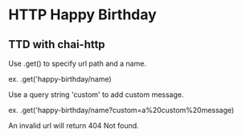 # HTTP Happy Birthday

## TTD with chai-http

Use .get() to specify url path and a name.

ex. .get('happy-birthday/name)


Use a query string 'custom' to add custom message.

ex. .get('happy-birthday/name?custom=a%20custom%20message)


An invalid url will return 404 Not found.

